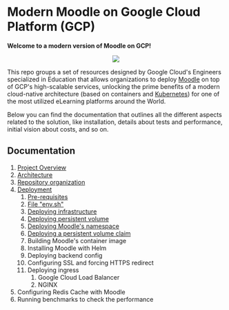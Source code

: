 # Modern Moodle on Google Cloud Platform (GCP)

**Welcome to a modern version of Moodle on GCP!**

<p align="center">
    <img src="img/moodle-gcp.png">
</p>

This repo groups a set of resources designed by Google Cloud's Engineers specialized in Education that allows organizations to deploy [Moodle](https://moodle.com/) on top of GCP's high-scalable services, unlocking the prime benefits of a modern cloud-native architecture (based on containers and [Kubernetes](https://kubernetes.io/)) for one of the most utilized eLearning platforms around the World.

Below you can find the documentation that outlines all the different aspects related to the solution, like installation, details about tests and performance, initial vision about costs, and so on.

## Documentation

1. [Project Overview](docs/project-overview.md)
2. [Architecture](docs/architecture.md)
3. [Repository organization](docs/repository-organization.md)
4. [Deployment](docs/deployment.md)
   1. [Pre-requisites](docs/pre-requisites.md)
   2. [File "env.sh"](docs/file-env-sh.md)
   3. [Deploying infrastructure](docs/deploying-infrastructure.md)
   4. [Deploying persistent volume](docs/deploying-persistent-volume.md)
   5. [Deploying Moodle's namespace](docs/deploying-namespace.md)
   6. [Deploying a persistent volume claim](docs/deploying-persistent-volume-claim.md)
   7. Building Moodle's container image
   8. Installing Moodle with Helm
   9. Deploying backend config
   10. Configuring SSL and forcing HTTPS redirect
   11. Deploying ingress
       1.  Google Cloud Load Balancer
       2.  NGINX
5.  Configuring Redis Cache with Moodle
6. Running benchmarks to check the performance